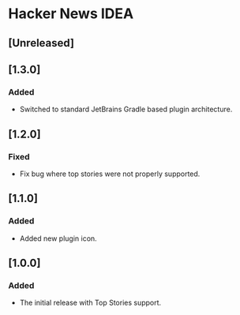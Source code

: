 # Hacker News IDEA

## [Unreleased]
## [1.3.0]

### Added

- Switched to standard JetBrains Gradle based plugin architecture.

## [1.2.0]

### Fixed

- Fix bug where top stories were not properly supported.

## [1.1.0]

### Added

- Added new plugin icon.

## [1.0.0]

### Added

- The initial release with Top Stories support.
